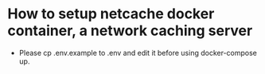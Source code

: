 # How to setup netcache docker container, a network caching server

* Please cp .env.example to .env and edit it before using docker-compose up.
